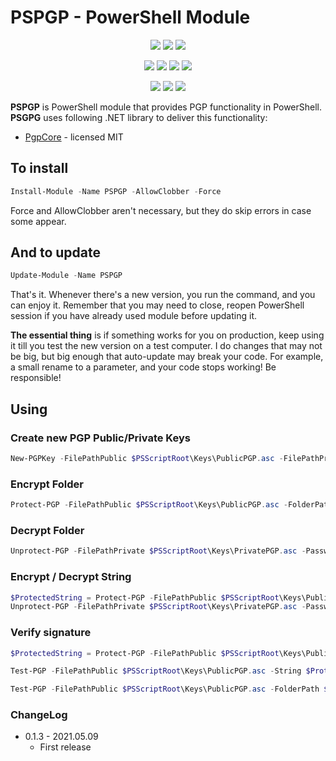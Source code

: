 ﻿# PSPGP - PowerShell Module

<p align="center">
  <a href="https://www.powershellgallery.com/packages/PSPGP"><img src="https://img.shields.io/powershellgallery/v/PSPGP.svg?style=flat-square"></a>
  <a href="https://www.powershellgallery.com/packages/PSPGP"><img src="https://img.shields.io/powershellgallery/vpre/PSPGP.svg?label=powershell%20gallery%20preview&colorB=yellow&style=flat-square"></a>
  <a href="https://github.com/EvotecIT/PSPGP"><img src="https://img.shields.io/github/license/EvotecIT/PSPGP.svg?style=flat-square"></a>
</p>

<p align="center">
  <a href="https://www.powershellgallery.com/packages/PSPGP"><img src="https://img.shields.io/powershellgallery/p/PSPGP.svg?style=flat-square"></a>
  <a href="https://github.com/EvotecIT/PSPGP"><img src="https://img.shields.io/github/languages/top/evotecit/PSPGP.svg?style=flat-square"></a>
  <a href="https://github.com/EvotecIT/PSPGP"><img src="https://img.shields.io/github/languages/code-size/evotecit/PSPGP.svg?style=flat-square"></a>
  <a href="https://www.powershellgallery.com/packages/PSPGP"><img src="https://img.shields.io/powershellgallery/dt/PSPGP.svg?style=flat-square"></a>
</p>

<p align="center">
  <a href="https://twitter.com/PrzemyslawKlys"><img src="https://img.shields.io/twitter/follow/PrzemyslawKlys.svg?label=Twitter%20%40PrzemyslawKlys&style=flat-square"></a>
  <a href="https://evotec.xyz/hub"><img src="https://img.shields.io/badge/Blog-evotec.xyz-2A6496.svg?style=flat-square"></a>
  <a href="https://www.linkedin.com/in/pklys"><img src="https://img.shields.io/badge/LinkedIn-pklys-0077B5.svg?logo=LinkedIn&style=flat-square"></a>
</p>

**PSPGP** is PowerShell module that provides PGP functionality in PowerShell. **PSGPG** uses following .NET library to deliver this functionality:

- [PgpCore](https://github.com/mattosaurus/PgpCore) - licensed MIT

## To install

```powershell
Install-Module -Name PSPGP -AllowClobber -Force
```

Force and AllowClobber aren't necessary, but they do skip errors in case some appear.

## And to update

```powershell
Update-Module -Name PSPGP
```

That's it. Whenever there's a new version, you run the command, and you can enjoy it. Remember that you may need to close, reopen PowerShell session if you have already used module before updating it.

**The essential thing** is if something works for you on production, keep using it till you test the new version on a test computer. I do changes that may not be big, but big enough that auto-update may break your code. For example, a small rename to a parameter, and your code stops working! Be responsible!

## Using

### Create new PGP Public/Private Keys

```powershell
New-PGPKey -FilePathPublic $PSScriptRoot\Keys\PublicPGP.asc -FilePathPrivate $PSScriptRoot\Keys\PrivatePGP.asc -UserName 'przemyslaw.klys' -Password 'ZielonaMila9!'
```

### Encrypt Folder

```powershell
Protect-PGP -FilePathPublic $PSScriptRoot\Keys\PublicPGP.asc -FolderPath $PSScriptRoot\Test -OutputFolderPath $PSScriptRoot\Encoded
```

### Decrypt Folder

```powershell
Unprotect-PGP -FilePathPrivate $PSScriptRoot\Keys\PrivatePGP.asc -Password 'ZielonaMila9!' -FolderPath $PSScriptRoot\Encoded -OutputFolderPath $PSScriptRoot\Decoded
```

### Encrypt / Decrypt String

```powershell
$ProtectedString = Protect-PGP -FilePathPublic $PSScriptRoot\Keys\PublicPGP.asc -String "This is string to encrypt"
Unprotect-PGP -FilePathPrivate $PSScriptRoot\Keys\PrivatePGP.asc -Password 'ZielonaMila9!' -String $ProtectedString
```

### Verify signature

```powershell
$ProtectedString = Protect-PGP -FilePathPublic $PSScriptRoot\Keys\PublicPGP.asc -String "This is string to encrypt"

Test-PGP -FilePathPublic $PSScriptRoot\Keys\PublicPGP.asc -String $ProtectedString

Test-PGP -FilePathPublic $PSScriptRoot\Keys\PublicPGP.asc -FolderPath $PSScriptRoot\Encoded
```

### ChangeLog

- 0.1.3 - 2021.05.09
  - First release
